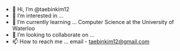 - 👋 Hi, I’m @taebinkim12
- 👀 I’m interested in ...
- 🌱 I’m currently learning ... Computer Science at the University of Waterloo
- 💞️ I’m looking to collaborate on ...
- 📫 How to reach me ... email - taebinkim12@gmail.com

<!---
taebinkim12/taebinkim12 is a ✨ special ✨ repository because its `README.md` (this file) appears on your GitHub profile.
You can click the Preview link to take a look at your changes.
--->
